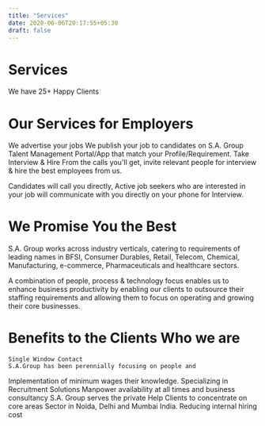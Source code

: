 ```yaml
---
title: "Services"
date: 2020-06-06T20:17:55+05:30
draft: false
---
```


# Services

We have 25+ Happy Clients 

# Our Services for Employers

We advertise your jobs
We publish your job to candidates on S.A. Group Talent Management Portal/App that match your Profile/Requirement.
Take Interview & Hire From the calls you'll get, invite relevant people for interview & hire the best employees from us.

Candidates will call you directly, Active job seekers who are interested in your job will communicate with you directly on your phone for Interview.

# We Promise You the Best

S.A. Group works across industry verticals, catering to requirements of leading names in BFSI, Consumer Durables, Retail, Telecom, Chemical, Manufacturing, e-commerce, Pharmaceuticals and healthcare sectors. 

A combination of people, process & technology focus enables us to enhance business productivity by enabling our clients to outsource their staffing requirements and allowing them to focus on operating and growing their core businesses.

# Benefits to the Clients                                                                                                                 Who we are
    Single Window Contact                                                                                          S.A.Group has been perennially focusing on people and
Implementation of minimum wages                                                                                    their knowledge. Specializing in Recruitment Solutions
Manpower availability at all times                                                                                 and business consultancy S.A. Group serves the private
Help Clients to concentrate on core areas                                                                                 Sector in Noida, Delhi and Mumbai India.
Reducing internal hiring cost
